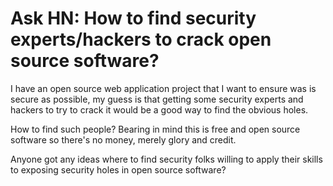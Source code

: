 # Ask HN: How to find security experts/hackers to crack open source software?

I have an open source web application project that I want to ensure was is secure as possible, my guess is that getting some security experts and hackers to try to crack it would be a good way to find the obvious holes.<p>How to find such people?  Bearing in mind this is free and open source software so there&#x27;s no money, merely glory and credit.<p>Anyone got any ideas where to find security folks willing to apply their skills to exposing security holes in open source software?
